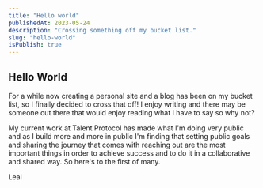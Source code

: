 ```yaml
---
title: "Hello world"
publishedAt: 2023-05-24
description: "Crossing something off my bucket list."
slug: "hello-world"
isPublish: true
---
```


## Hello World

For a while now creating a personal site and a blog has been on my bucket list, so I finally decided to cross that off! I enjoy writing and there may be someone out there that would enjoy reading what I have to say so why not?

My current work at Talent Protocol has made what I'm doing very public and as I build more and more in public I'm finding that setting public goals and sharing the journey that comes with reaching out are the most important things in order to achieve success and to do it in a collaborative and shared way. So here's to the first of many.

Leal
